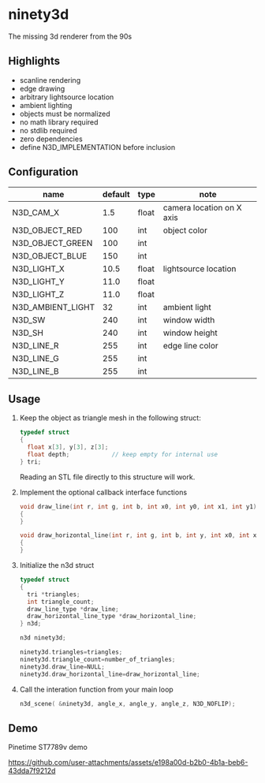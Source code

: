 # ninety3d
The missing 3d renderer from the 90s

## Highlights

- scanline rendering
- edge drawing
- arbitrary lightsource location
- ambient lighting
- objects must be normalized
- no math library required
- no stdlib required
- zero dependencies
- define N3D_IMPLEMENTATION before inclusion

## Configuration

name              | default | type  | note
------------------|---------|-------|--------------
N3D_CAM_X         | 1.5     | float | camera location on X axis
N3D_OBJECT_RED    | 100     | int   | object color
N3D_OBJECT_GREEN  | 100     | int   |
N3D_OBJECT_BLUE   | 150     | int   |
N3D_LIGHT_X       | 10.5    | float | lightsource location
N3D_LIGHT_Y       | 11.0    | float |
N3D_LIGHT_Z       | 11.0    | float |
N3D_AMBIENT_LIGHT | 32      | int   | ambient light
N3D_SW            | 240     | int   | window width
N3D_SH            | 240     | int   | window height
N3D_LINE_R        | 255     | int   | edge line color
N3D_LINE_G        | 255     | int   |
N3D_LINE_B        | 255     | int   |

## Usage

1. Keep the object as triangle mesh in the following struct:

   ```c
   typedef struct
   {
     float x[3], y[3], z[3];
     float depth;            // keep empty for internal use
   } tri;
   ```

   Reading an STL file directly to this structure will work.

2. Implement the optional callback interface functions

   ```c
   void draw_line(int r, int g, int b, int x0, int y0, int x1, int y1)
   {
   }
   
   void draw_horizontal_line(int r, int g, int b, int y, int x0, int x1)
   {
   }
   ```

4. Initialize the n3d struct

   ```c
   typedef struct
   {
     tri *triangles;
     int triangle_count;
     draw_line_type *draw_line;
     draw_horizontal_line_type *draw_horizontal_line;
   } n3d;

   n3d ninety3d;
   
   ninety3d.triangles=triangles;
   ninety3d.triangle_count=number_of_triangles;
   ninety3d.draw_line=NULL;
   ninety3d.draw_horizontal_line=draw_horizontal_line;
   ```

5. Call the interation function from your main loop
   ```c
   n3d_scene( &ninety3d, angle_x, angle_y, angle_z, N3D_NOFLIP);
   ```
## Demo

Pinetime ST7789v demo

https://github.com/user-attachments/assets/e198a00d-b2b0-4b1a-beb6-43dda7f9212d
